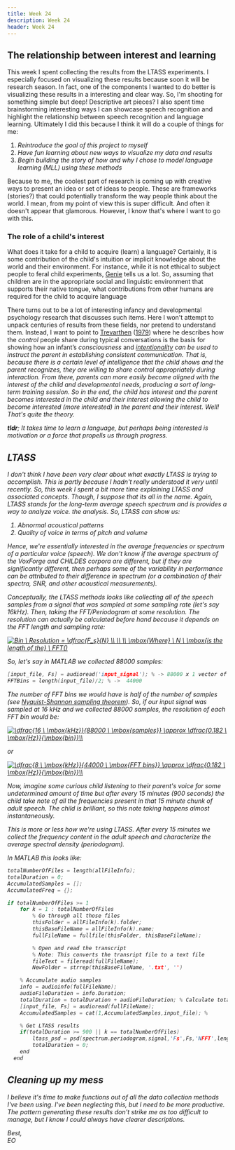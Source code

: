 ```yaml
---
title: Week 24
description: Week 24
header: Week 24
---
```


## The relationship between interest and learning
This week I spent collecting the results from the LTASS experiments. I especially focused on visualizing these results because soon it will be research season. In fact, one of the components I wanted to do better is visualizing these results in a interesting and clear way. So, I'm shooting for something simple but deep! Descriptive art pieces? I also spent time brainstorming interesting ways I can showcase speech recognition and highlight the relationship between speech recognition and language learning. Ultimately I did this because I think it will do a couple of things for me:

1. <i>Reintroduce the goal of this project to myself</i>
2. <i>Have fun learning about new ways to visualize my data and results</i>
3. <i>Begin building the story of how and why I chose to model language learning (MLL) using these methods</i>

Because to me, the coolest part of research is coming up with creative ways to present an idea or set of ideas to people. These are frameworks (stories?) that could potentially transform the way people think about the world. I mean, from my point of view this is super difficult. And often it doesn't appear that glamorous. However, I know that's where I want to go with this.

### The role of a child's interest
What does it take for a child to acquire (learn) a language? Certainly, it is some contribution of the child's intuition or implicit knowledge about the world and their environment. For instance, while it is not ethical to subject people to feral child experiments, [Genie](https://en.wikipedia.org/wiki/Genie_(feral_child)) tells us a lot. So, assuming that children are in the appropriate  social and linguistic environment that supports their native tongue, what contributions from other humans are required for the child to acquire language

There turns out to be a lot of interesting infancy and developmental psychology research that discusses such items. Here I won't attempt to unpack centuries of results from these fields, nor pretend to understand them. Instead, I want to point to [Trevarthen](http://citeseerx.ist.psu.edu/viewdoc/download?doi=10.1.1.475.9911&rep=rep1&type=pdf) ([1979](https://philpapers.org/rec/TRECAC-2)) where he describes how the <i>control</i> people share during typical conversations is the basis for showing how an infant’s <i>consciousness</i> and <i>[intentionality](https://plato.stanford.edu/entries/intentionality/]</i>) can be used to instruct the parent in establishing consistent communication. That is, because there is a certain level of intelligence that the child shows and the parent <i>recognizes</i>, they are willing to share control appropriately during interaction. From there, parents can more easily become aligned with the interest of the child and developmental needs, producing a sort of long-term training session. So in the end, the child has interest and the parent becomes interested in the child and their interest allowing the child to become interested (more interested) in the parent and their interest. Well! That's quite the theory.

<b>tldr</b>; <i>It takes time to learn a language, but perhaps being interested is motivation or a force that propells us through progress.</i>

## LTASS
I don't think I have been very clear about what exactly LTASS is trying to accomplish. This is partly because I hadn't really understood it very until recently. So, this week I spent a bit more time explaining LTASS and associated concepts. Though, I suppose that its all in the name. Again, LTASS stands for the long-term average speech spectrum and is provides a way to analyze voice. the analysis. So, LTASS can show us:

1. Abnormal acoustical patterns
2. Quality of voice in terms of pitch and volume

Hence, we're essentially interested in the average frequencies or spectrum of a particular voice (speech). We don't know if the average spectrum of the VoxForge and CHILDES corpora are different, but if they are significantly different, then perhaps some of the variability in performance can be attributed to their difference in spectrum (or a combination of their spectra, SNR, and other acoustical measurements).

Conceptually, the LTASS methods looks like collecting all of the speech samples from a signal that was sampled at some sampling rate (let's say 16kHz). Then, taking the FFT/Periodogram at some resolution. The resolution can actually be calculated before hand because it depends on the FFT length and sampling rate:

<a href="https://www.codecogs.com/eqnedit.php?latex=Bin&space;\&space;Resolution&space;=&space;\dfrac{F_s}{N}&space;\\&space;\\&space;\\&space;\mbox{Where}&space;\&space;N&space;\&space;\mbox{is&space;the&space;length&space;of&space;the}&space;\&space;FFT()" target="_blank"><img src="https://latex.codecogs.com/gif.latex?Bin&space;\&space;Resolution&space;=&space;\dfrac{F_s}{N}&space;\\&space;\\&space;\\&space;\mbox{Where}&space;\&space;N&space;\&space;\mbox{is&space;the&space;length&space;of&space;the}&space;\&space;FFT()" title="Bin \ Resolution = \dfrac{F_s}{N} \\ \\ \\ \mbox{Where} \ N \ \mbox{is the length of the} \ FFT()" /></a>

So, let's say in MATLAB we collected 88000 samples:
```c
[input_file, Fs] = audioread('input_signal'); % -> 88000 x 1 vector of samples; Fs = 16000
FFTBins = length(input_file)/2; % ->  44000
```
The number of FFT bins we would have is half of the number of samples (see [Nyquist-Shannon sampling theorem](https://en.wikipedia.org/wiki/Nyquist%E2%80%93Shannon_sampling_theorem)). So, if our input signal was sampled at 16 kHz and we collected 88000 samples, the resolution of each FFT bin would be:



<a href="https://www.codecogs.com/eqnedit.php?latex=\dfrac{16&space;\&space;\mbox{kHz}}{88000&space;\&space;\mbox{samples}}&space;\approx&space;\dfrac{0.182&space;\&space;\mbox{Hz}}{\mbox{bin}}\\" target="_blank"><img src="https://latex.codecogs.com/gif.latex?\dfrac{16&space;\&space;\mbox{kHz}}{88000&space;\&space;\mbox{samples}}&space;\approx&space;\dfrac{0.182&space;\&space;\mbox{Hz}}{\mbox{bin}}\\" title="\dfrac{16 \ \mbox{kHz}}{88000 \ \mbox{samples}} \approx \dfrac{0.182 \ \mbox{Hz}}{\mbox{bin}}\\" /></a>

or

<a href="https://www.codecogs.com/eqnedit.php?latex=\dfrac{8&space;\&space;\mbox{kHz}}{44000&space;\&space;\mbox{FFT&space;bins}}&space;\approx&space;\dfrac{0.182&space;\&space;\mbox{Hz}}{\mbox{bin}}\\" target="_blank"><img src="https://latex.codecogs.com/gif.latex?\dfrac{8&space;\&space;\mbox{kHz}}{44000&space;\&space;\mbox{FFT&space;bins}}&space;\approx&space;\dfrac{0.182&space;\&space;\mbox{Hz}}{\mbox{bin}}\\" title="\dfrac{8 \ \mbox{kHz}}{44000 \ \mbox{FFT bins}} \approx \dfrac{0.182 \ \mbox{Hz}}{\mbox{bin}}\\" /></a>

Now, imagine some curious child listening to their parent's voice for some undetermined amount of time but after every 15 minutes (900 seconds) the child take note of all the frequencies present in that 15 minute chunk of adult speech. The child is brilliant, so this note taking happens almost instantaneously.

This is more or less how we're using LTASS. After every 15 minutes we collect the frequency content in the adult speech and characterize the average spectral density (periodogram).

In MATLAB this looks like:

```c
totalNumberOfFiles = length(allFileInfo);
totalDuration = 0;
AccumulatedSamples = [];
AccumulatedFreq = {};

if totalNumberOfFiles >= 1
	for k = 1 : totalNumberOfFiles
		% Go through all those files
		thisFolder = allFileInfo(k).folder;
		thisBaseFileName = allFileInfo(k).name;
		fullFileName = fullfile(thisFolder, thisBaseFileName);

		% Open and read the transcript
		% Note: This converts the transript file to a text file
		fileText = fileread(fullFileName);
		NewFolder = strrep(thisBaseFileName, '.txt', '')

    % Accumulate audio samples
    info = audioinfo(fullFileName);
    audioFileDuration = info.Duration;
    totalDuration = totalDuration + audioFileDuration; % Calculate total audio file duration
    [input_file, Fs] = audioread(fullFileName);
    AccumulatedSamples = cat(1,AccumulatedSamples,input_file); %

    % Get LTASS results
    if(totalDuration >= 900 || k == totalNumberOfFiles)
        ltass_psd = psd(spectrum.periodogram,signal,'Fs',Fs,'NFFT',length(signal));
        totalDuration = 0;
    end
  end
```


## Cleaning up my mess
I believe it's time to make functions out of all the data collection methods I've been using. I've been neglecting this, but I need to be more productive. The pattern generating these results don't strike me as too difficult to manage, but I know I could always have clearer descriptions.






Best, <br />
EO
